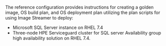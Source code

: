The reference configuration provides instructions for creating a golden image, OS build plan, and OS deployment plan utilizing the plan scripts for using Image Streamer to deploy:
 - Microsoft SQL Server instance on RHEL 7.4
 - Three-node HPE Serviceguard cluster for SQL server Availability group high availability solution on RHEL 7.4.
